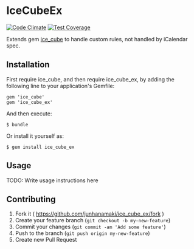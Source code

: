 # IceCubeEx

[![Code Climate](https://codeclimate.com/github/junhanamaki/ice_cube_ex.png)](https://codeclimate.com/github/junhanamaki/ice_cube_ex)
[![Test Coverage](https://codeclimate.com/github/junhanamaki/ice_cube_ex/coverage.png)](https://codeclimate.com/github/junhanamaki/ice_cube_ex)

Extends gem [ice_cube](https://github.com/seejohnrun/ice_cube) to handle
custom rules, not handled by iCalendar spec.

## Installation

First require ice_cube, and then require ice_cube_ex, by adding the following
line to your application's Gemfile:

    gem 'ice_cube'
    gem 'ice_cube_ex'

And then execute:

    $ bundle

Or install it yourself as:

    $ gem install ice_cube_ex

## Usage

TODO: Write usage instructions here

## Contributing

1. Fork it ( https://github.com/junhanamaki/ice_cube_ex/fork )
2. Create your feature branch (`git checkout -b my-new-feature`)
3. Commit your changes (`git commit -am 'Add some feature'`)
4. Push to the branch (`git push origin my-new-feature`)
5. Create new Pull Request
